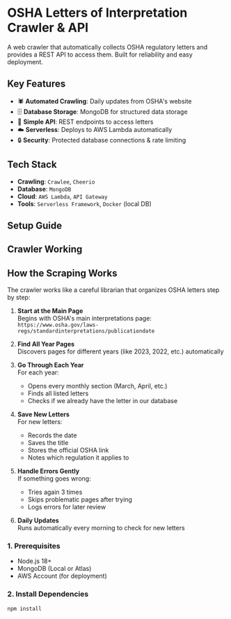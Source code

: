 # OSHA Letters of Interpretation Crawler & API

A web crawler that automatically collects OSHA regulatory letters and provides a REST API to access them. Built for reliability and easy deployment.

## Key Features

- 🕷️ **Automated Crawling**: Daily updates from OSHA's website
- 🗄️ **Database Storage**: MongoDB for structured data storage
- 📡 **Simple API**: REST endpoints to access letters
- ☁️ **Serverless**: Deploys to AWS Lambda automatically
- 🔒 **Security**: Protected database connections & rate limiting

## Tech Stack

- **Crawling**: `Crawlee`, `Cheerio`
- **Database**: `MongoDB`
- **Cloud**: `AWS Lambda`, `API Gateway`
- **Tools**: `Serverless Framework`, `Docker` (local DB)

## Setup Guide

## Crawler Working

## How the Scraping Works

The crawler works like a careful librarian that organizes OSHA letters step by step:

1. **Start at the Main Page**  
   Begins with OSHA's main interpretations page:  
   `https://www.osha.gov/laws-regs/standardinterpretations/publicationdate`

2. **Find All Year Pages**  
   Discovers pages for different years (like 2023, 2022, etc.) automatically

3. **Go Through Each Year**  
   For each year:

   - Opens every monthly section (March, April, etc.)
   - Finds all listed letters
   - Checks if we already have the letter in our database

4. **Save New Letters**  
   For new letters:

   - Records the date
   - Saves the title
   - Stores the official OSHA link
   - Notes which regulation it applies to

5. **Handle Errors Gently**  
   If something goes wrong:

   - Tries again 3 times
   - Skips problematic pages after trying
   - Logs errors for later review

6. **Daily Updates**  
   Runs automatically every morning to check for new letters

### 1. Prerequisites

- Node.js 18+
- MongoDB (Local or Atlas)
- AWS Account (for deployment)

### 2. Install Dependencies

```bash
npm install
```
